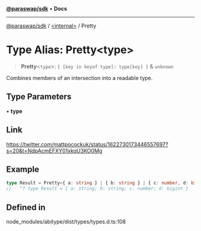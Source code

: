 [**@paraswap/sdk**](../../README.md) • **Docs**

***

[@paraswap/sdk](../../globals.md) / [\<internal\>](../README.md) / Pretty

# Type Alias: Pretty\<type\>

> **Pretty**\<`type`\>: `{ [key in keyof type]: type[key] }` & `unknown`

Combines members of an intersection into a readable type.

## Type Parameters

• **type**

## Link

https://twitter.com/mattpocockuk/status/1622730173446557697?s=20&t=NdpAcmEFXY01xkqU3KO0Mg

## Example

```ts
type Result = Pretty<{ a: string } | { b: string } | { c: number, d: bigint }>
//   ^? type Result = { a: string; b: string; c: number; d: bigint }
```

## Defined in

node\_modules/abitype/dist/types/types.d.ts:108
